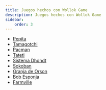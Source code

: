 ```yaml
---
title: Juegos hechos con Wollok Game
description: Juegos hechos con Wollok Game
sidebar:
    order: 3
---
```


<div class="container">
    <ul class="list-group">
    <li class="list-group-item"><a href="https://github.com/wollok/pepitaGame">Pepita</a></li>
    <li class="list-group-item"><a href="https://github.com/wollok/tamagotchiGameComposicion">Tamagotchi</a></li>
    <li class="list-group-item"><a href="https://github.com/wollok/pacmanBasicGame">Pacman</a></li>
    <li class="list-group-item"><a href="https://github.com/wollok/Tateti-Game">Tateti</a></li>
    <li class="list-group-item"><a href="https://github.com/wollok/ejemploDhondt-Game">Sistema Dhondt</a></li>
    <li class="list-group-item"><a href="https://github.com/wollok/sokobanGame">Sokoban</a></li>
    <li class="list-group-item"><a href="https://github.com/wollok/granjaDeOrsonGame">Granja de Orson</a></li>
    <li class="list-group-item"><a href="https://github.com/wollok/bobEsponjaGame">Bob Esponja</a></li>
    <li class="list-group-item"><a href="https://github.com/wollok/farmvilleGame">Farmville</a></li>
    </ul>
</div>